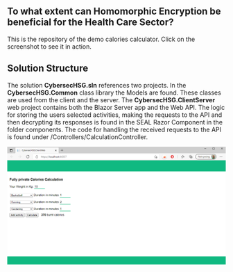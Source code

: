 ## To what extent can Homomorphic Encryption be beneficial for the Health Care Sector? 
This is the repository of the demo calories calculator. Click on the screenshot to see it in action.

## Solution Structure
The solution **CybersecHSG.sln** references two projects. In the **CybersecHSG.Common** class library the Models are found. These classes are used from the client and the server. The **CybersecHSG.ClientServer** web project contains both the Blazor Server app and the Web API. The logic for storing the users selected activities, making the requests to the API and then decrypting its responses is found in the SEAL Razor Component in the folder components. The code for handling the received requests to the API is found under /Controllers/CalculationController.

[![SC2 Video](CybersecHSG.ClientServer/Screenshot.PNG)](https://youtu.be/zKyUQ5atFUw "Calories Calculator - Click to Watch!")
